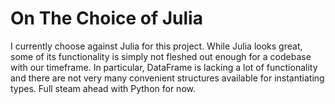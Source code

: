 # On The Choice of Julia

I currently choose against Julia for this project.
While Julia looks great, some of its functionality is simply not fleshed out enough for a codebase with our timeframe.
In particular, DataFrame is lacking a lot of functionality and there are not very many convenient structures available for instantiating types.
Full steam ahead with Python for now.